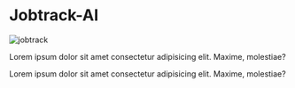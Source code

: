 # Jobtrack-AI
![jobtrack](/jobtrack.jpg)

Lorem ipsum dolor sit amet consectetur adipisicing elit. Maxime, molestiae?

Lorem ipsum dolor sit amet consectetur adipisicing elit. Maxime, molestiae?